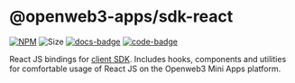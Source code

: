 # @openweb3-apps/sdk-react

[code-badge]: https://img.shields.io/badge/source-black?logo=github

[docs-badge]: https://img.shields.io/badge/documentation-blue?logo=gitbook&logoColor=white

[code-link]: https://github.com/openweb3-io/miniapps/tree/master/packages/sdk-react

[docs-link]: https://docs.openweb3-mini-apps.com/packages/openweb3-apps-sdk-react/2-x

[npm-link]: https://npmjs.com/package/@openweb3-apps/sdk-react

[npm-badge]: https://img.shields.io/npm/v/@openweb3-apps/sdk-react?logo=npm

[size-badge]: https://img.shields.io/bundlephobia/minzip/@openweb3-apps/sdk-react

[![NPM][npm-badge]][npm-link]
![Size][size-badge]
[![docs-badge]][docs-link]
[![code-badge]][code-link]

React JS bindings
for [client SDK](https://docs.openweb3-mini-apps.com/packages/openweb3-apps-sdk). Includes
hooks, components and utilities for comfortable usage of React JS on the Openweb3 Mini Apps
platform.
